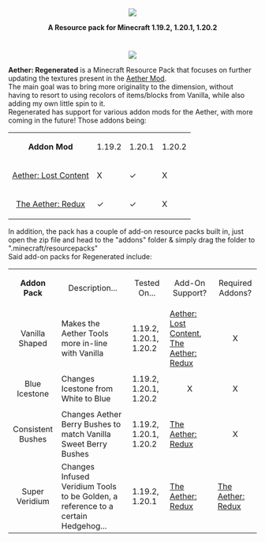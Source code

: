 #

<p align="center">
    <img src="https://i.imgur.com/uzHda1n.png">
</p>
<p align="center">
  <b>A Resource pack for Minecraft 1.19.2, 1.20.1, 1.20.2</b>
</p>

#

<p align="center">
    <img src="https://i.imgur.com/4S8OBXT.png">
</p>
  <p><b>Aether: Regenerated</b> is a Minecraft Resource Pack that focuses on further updating the textures present in the <a href="https://www.curseforge.com/minecraft/mc-mods/the-aether">Aether Mod</a>. <br>
  The main goal was to bring more originality to the dimension, without having to resort to using recolors of items/blocks from Vanilla, while also adding my own little spin to it. <br>
  Regenerated has support for various addon mods for the Aether, with more coming in the future! Those addons being: <br></p>
    <Table>
        <TR>
          <TD><p align="center"><b>Addon Mod</b></p></TD>
          <TD>1.19.2</TD>
          <TD>1.20.1 </TD>
          <TD>1.20.2</TD>
        </TR>
      <TR>
        <TD><p align="center"><a href="https://www.curseforge.com/minecraft/mc-mods/aether-lost-content">Aether: Lost Content</a></p></TD>
        <TD>X</TD>
        <TD>✓</TD>
        <TD>X</TD>
      </TR>
      <TR>
        <TD><p align="center"><a href="https://www.curseforge.com/minecraft/mc-mods/aether-redux">The Aether: Redux</a></p></TD>
        <TD>✓</TD>
        <TD>✓</TD>
        <TD>X</TD>
      </TR>
    </Table>
  In addition, the pack has a couple of add-on resource packs built in, just open the zip file and head to the "addons" folder & simply drag the folder to ".minecraft/resourcepacks" <br>
  Said add-on packs for Regenerated include: <br>
    <Table>
      <TR>
        <TD><p align="center"><b>Addon Pack</b></p></TD>
        <TD><p align="center">Description...</p></TD>
        <TD><p align="center">Tested On...</p></TD>
        <TD><p align="center">Add-On Support?</p></TD>
        <TD><p align="center">Required Addons?</p></TD>
      </TR>
      <TR>
        <TD><p align="center">Vanilla Shaped</p></TD>
        <TD>Makes the Aether Tools more in-line with Vanilla</TD>
        <TD>1.19.2, 1.20.1, 1.20.2</TD>
        <TD><a href="https://www.curseforge.com/minecraft/mc-mods/aether-lost-content">Aether: Lost Content</a>, <a href="https://www.curseforge.com/minecraft/mc-mods/aether-redux">The Aether: Redux</a></TD>
        <TD><p align="center"> X </p></TD>
      </TR>
      <TR>
        <TD><p align="center">Blue Icestone</p></TD>
        <TD>Changes Icestone from White to Blue</TD>
        <TD>1.19.2, 1.20.1, 1.20.2</TD>
        <TD><p align="center"> X </p></TD>
        <TD><p align="center"> X </p></TD>
      </TR>
      <TR>
        <TD><p align="center">Consistent Bushes</p></TD>
        <TD>Changes Aether Berry Bushes to match Vanilla Sweet Berry Bushes</TD>
        <TD>1.19.2, 1.20.1, 1.20.2</TD>
        <TD><a href="https://www.curseforge.com/minecraft/mc-mods/aether-redux">The Aether: Redux</a></TD>
        <TD><p align="center"> X </p></TD>
      </TR>
      <TR>
        <TD><p align="center">Super Veridium</p></TD>
        <TD>Changes Infused Veridium Tools to be Golden, a reference to a certain Hedgehog...</TD>
        <TD>1.19.2, 1.20.1</TD>
        <TD><a href="https://www.curseforge.com/minecraft/mc-mods/aether-redux">The Aether: Redux</a></TD>
        <TD><a href="https://www.curseforge.com/minecraft/mc-mods/aether-redux">The Aether: Redux</a></TD>
      </TR>
    </Table>
